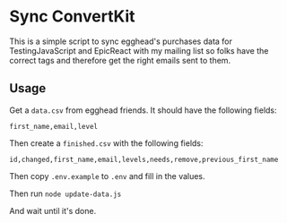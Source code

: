 # Sync ConvertKit

This is a simple script to sync egghead's purchases data for TestingJavaScript
and EpicReact with my mailing list so folks have the correct tags and therefore
get the right emails sent to them.

## Usage

Get a `data.csv` from egghead friends. It should have the following fields:

```csv
first_name,email,level
```

Then create a `finished.csv` with the following fields:

```csv
id,changed,first_name,email,levels,needs,remove,previous_first_name
```

Then copy `.env.example` to `.env` and fill in the values.

Then run `node update-data.js`

And wait until it's done.
